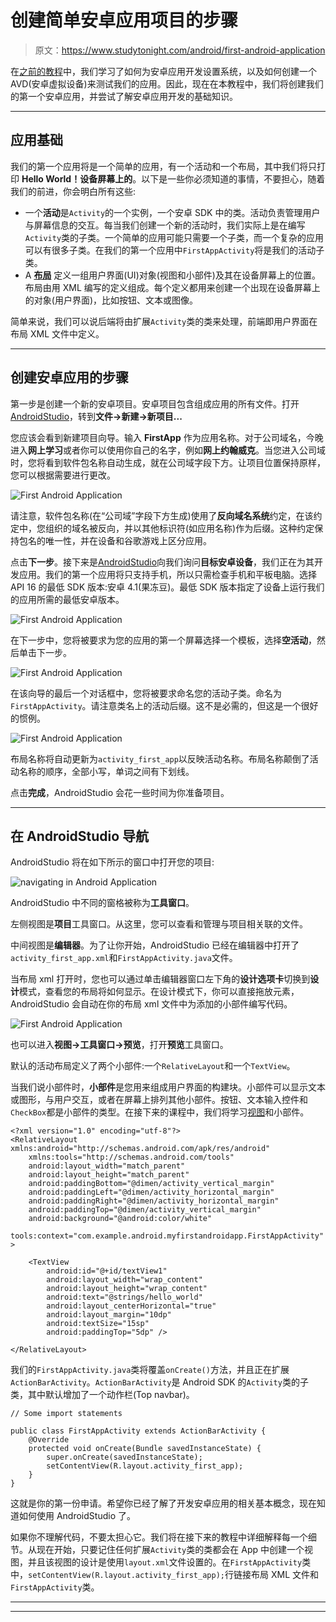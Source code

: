 # 创建简单安卓应用项目的步骤

> 原文：<https://www.studytonight.com/android/first-android-application>

在[之前的教程](android-virtual-device)中，我们学习了如何为安卓应用开发设置系统，以及如何创建一个 AVD(安卓虚拟设备)来测试我们的应用。因此，现在在本教程中，我们将创建我们的第一个安卓应用，并尝试了解安卓应用开发的基础知识。

* * *

## 应用基础

我们的第一个应用将是一个简单的应用，有一个活动和一个布局，其中我们将只打印 **Hello World！设备屏幕上的**。以下是一些你必须知道的事情，不要担心，随着我们的前进，你会明白所有这些:

*   一个**活动**是`Activity`的一个实例，一个安卓 SDK 中的类。活动负责管理用户与屏幕信息的交互。每当我们创建一个新的活动时，我们实际上是在编写`Activity`类的子类。一个简单的应用可能只需要一个子类，而一个复杂的应用可以有很多子类。在我们的第一个应用中`FirstAppActivity`将是我们的活动子类。
*   A **[布局](introduction-to-layouts)** 定义一组用户界面(UI)对象(视图和小部件)及其在设备屏幕上的位置。布局由用 XML 编写的定义组成。每个定义都用来创建一个出现在设备屏幕上的对象(用户界面)，比如按钮、文本或图像。

简单来说，我们可以说后端将由扩展`Activity`类的类来处理，前端即用户界面在布局 XML 文件中定义。

* * *

## 创建安卓应用的步骤

第一步是创建一个新的安卓项目。安卓项目包含组成应用的所有文件。打开[AndroidStudio](android-studio-for-android)，转到**文件→新建→新项目...**

您应该会看到新建项目向导。输入 **FirstApp** 作为应用名称。对于公司域名，今晚进入**网上学习**或者你可以使用你自己的名字，例如**网上约翰威克**。当您进入公司域时，您将看到软件包名称自动生成，就在公司域字段下方。让项目位置保持原样，您可以根据需要进行更改。

![First Android Application](img/ac93b2ec06525b0e6414ebc9518709ab.png)

请注意，软件包名称(在“公司域”字段下方生成)使用了**反向域名系统**约定，在该约定中，您组织的域名被反向，并以其他标识符(如应用名称)作为后缀。这种约定保持包名的唯一性，并在设备和谷歌游戏上区分应用。

点击**下一步**。接下来是[AndroidStudio](android-studio-for-android)向我们询问**目标安卓设备**，我们正在为其开发应用。我们的第一个应用将只支持手机，所以只需检查手机和平板电脑。选择 API 16 的最低 SDK 版本:安卓 4.1(果冻豆)。最低 SDK 版本指定了设备上运行我们的应用所需的最低安卓版本。

![First Android Application](img/2f9a663b0681329065c7917dcfa54696.png)

在下一步中，您将被要求为您的应用的第一个屏幕选择一个模板，选择**空活动**，然后单击下一步。

![First Android Application](img/e8602a982fec48b29f28e7e298c9b3eb.png)

在该向导的最后一个对话框中，您将被要求命名您的活动子类。命名为`FirstAppActivity`。请注意类名上的活动后缀。这不是必需的，但这是一个很好的惯例。

![First Android Application](img/fb5fcdc645ef969e0f0ec51dc97721b4.png)

布局名称将自动更新为`activity_first_app`以反映活动名称。布局名称颠倒了活动名称的顺序，全部小写，单词之间有下划线。

点击**完成**，AndroidStudio 会花一些时间为你准备项目。

* * *

## 在 AndroidStudio 导航

AndroidStudio 将在如下所示的窗口中打开您的项目:

![navigating in Android Application](img/7dbc186257086a24938b0187c17ca98f.png)

AndroidStudio 中不同的窗格被称为**工具窗口**。

左侧视图是**项目**工具窗口。从这里，您可以查看和管理与项目相关联的文件。

中间视图是**编辑器**。为了让你开始，AndroidStudio 已经在编辑器中打开了`activity_first_app.xml`和`FirstAppActivity.java`文件。

当布局 xml 打开时，您也可以通过单击编辑器窗口左下角的**设计选项卡**切换到**设计**模式，查看您的布局将如何显示。在设计模式下，你可以直接拖放元素，AndroidStudio 会自动在你的布局 xml 文件中为添加的小部件编写代码。

![First Android Application](img/f57074129e57cdc1f07b1aadd8f57ab9.png)

也可以进入**视图→工具窗口→预览**，打开**预览**工具窗口。

默认的活动布局定义了两个小部件:一个`RelativeLayout`和一个`TextView`。

当我们说小部件时，**小部件**是您用来组成用户界面的构建块。小部件可以显示文本或图形，与用户交互，或者在屏幕上排列其他小部件。按钮、文本输入控件和`CheckBox`都是小部件的类型。在接下来的课程中，我们将学习[视图](introduction-to-views)和小部件。

```
<?xml version="1.0" encoding="utf-8"?>
<RelativeLayout xmlns:android="http://schemas.android.com/apk/res/android"
    xmlns:tools="http://schemas.android.com/tools"
    android:layout_width="match_parent"
    android:layout_height="match_parent"
    android:paddingBottom="@dimen/activity_vertical_margin"
    android:paddingLeft="@dimen/activity_horizontal_margin"
    android:paddingRight="@dimen/activity_horizontal_margin"
    android:paddingTop="@dimen/activity_vertical_margin"
    android:background="@android:color/white"
    tools:context="com.example.android.myfirstandroidapp.FirstAppActivity" >

    <TextView
        android:id="@+id/textView1"
        android:layout_width="wrap_content"
        android:layout_height="wrap_content"
        android:text="@strings/hello_world"
        android:layout_centerHorizontal="true"
        android:layout_margin="10dp"
        android:textSize="15sp"
        android:paddingTop="5dp" />

</RelativeLayout>
```

我们的`FirstAppActivity.java`类将覆盖`onCreate()`方法，并且正在扩展`ActionBarActivity`。`ActionBarActivity`是 Android SDK 的`Activity`类的子类，其中默认增加了一个动作栏(Top navbar)。

```
// Some import statements

public class FirstAppActivity extends ActionBarActivity {
    @Override
    protected void onCreate(Bundle savedInstanceState) {
        super.onCreate(savedInstanceState);
        setContentView(R.layout.activity_first_app);
    }
}
```

这就是你的第一份申请。希望你已经了解了开发安卓应用的相关基本概念，现在知道如何使用 AndroidStudio 了。

如果你不理解代码，不要太担心它。我们将在接下来的教程中详细解释每一个细节。从现在开始，只要记住任何扩展`Activity`类的类都会在 App 中创建一个视图，并且该视图的设计是使用`layout.xml`文件设置的。在`FirstAppActivity`类中，`setContentView(R.layout.activity_first_app);`行链接布局 XML 文件和`FirstAppActivity`类。

* * *

* * *